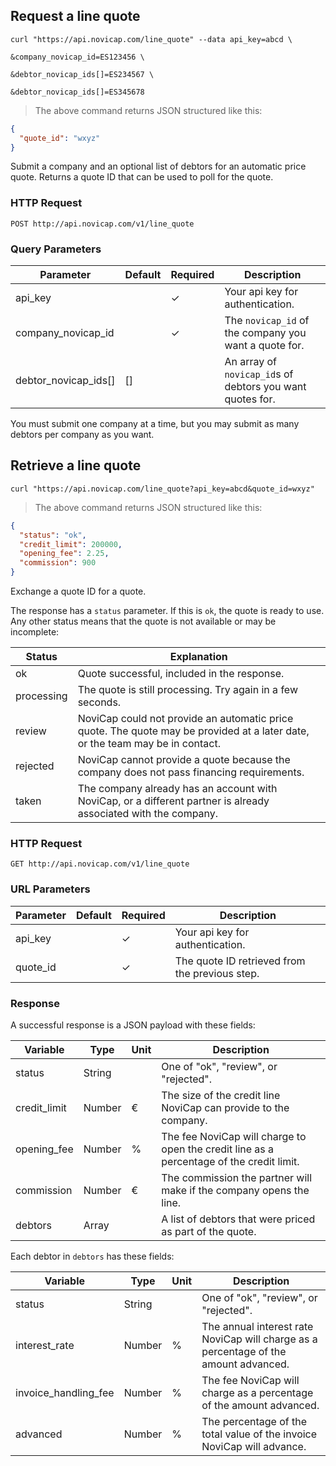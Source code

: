 ## Request a line quote

```shell
curl "https://api.novicap.com/line_quote" --data api_key=abcd \
                                                 &company_novicap_id=ES123456 \
                                                 &debtor_novicap_ids[]=ES234567 \
                                                 &debtor_novicap_ids[]=ES345678
```

> The above command returns JSON structured like this:

```json
{
  "quote_id": "wxyz"
}
```

Submit a company and an optional list of debtors for an automatic price quote.
Returns a quote ID that can be used to poll for the quote.

### HTTP Request

`POST http://api.novicap.com/v1/line_quote`

### Query Parameters

Parameter            | Default | Required | Description
---------------------|---------|----------|--------------------------------------------------------
api_key              |         | ✓        | Your api key for authentication.
company_novicap_id   |         | ✓        | The `novicap_id` of the company you want a quote for.
debtor_novicap_ids[] | []      |          | An array of `novicap_id`s of debtors you want quotes for.

<aside class="notice">
You must submit one company at a time, but you may submit as many debtors per company as you want.
</aside>

## Retrieve a line quote

```shell
curl "https://api.novicap.com/line_quote?api_key=abcd&quote_id=wxyz"
```

> The above command returns JSON structured like this:

```json
{
  "status": "ok",
  "credit_limit": 200000,
  "opening_fee": 2.25,
  "commission": 900
}
```

Exchange a quote ID for a quote.

The response has a `status` parameter. If this is `ok`, the quote is ready to use. Any other status means that the quote is not available or may be incomplete:

Status     | Explanation
-----------|------------------------------------------------------------------------------------------------------------------------------
ok         | Quote successful, included in the response.
processing | The quote is still processing. Try again in a few seconds.
review     | NoviCap could not provide an automatic price quote. The quote may be provided at a later date, or the team may be in contact.
rejected   | NoviCap cannot provide a quote because the company does not pass financing requirements.
taken      | The company already has an account with NoviCap, or a different partner is already associated with the company.

### HTTP Request

`GET http://api.novicap.com/v1/line_quote`

### URL Parameters

Parameter  | Default | Required | Description
---------  | ------- | -------- | -----------
api_key    |         | ✓        | Your api key for authentication.
quote_id   |         | ✓        | The quote ID retrieved from the previous step.

### Response

A successful response is a JSON payload with these fields:

Variable     | Type   | Unit | Description
-------------|--------|------|-----------------------------------------------------------------------------------------
status       | String |      | One of "ok", "review", or "rejected".
credit_limit | Number | €    | The size of the credit line NoviCap can provide to the company.
opening_fee  | Number | %    | The fee NoviCap will charge to open the credit line as a percentage of the credit limit.
commission   | Number | €    | The commission the partner will make if the company opens the line.
debtors      | Array  |      | A list of debtors that were priced as part of the quote.

Each debtor in `debtors` has these fields:

Variable             | Type   | Unit | Description
---------------------|--------|------|-------------------------------------------------------------------------------------
status               | String |      | One of "ok", "review", or "rejected".
interest_rate        | Number | %    | The annual interest rate NoviCap will charge as a percentage of the amount advanced.
invoice_handling_fee | Number | %    | The fee NoviCap will charge as a percentage of the amount advanced.
advanced             | Number | %    | The percentage of the total value of the invoice NoviCap will advance.
